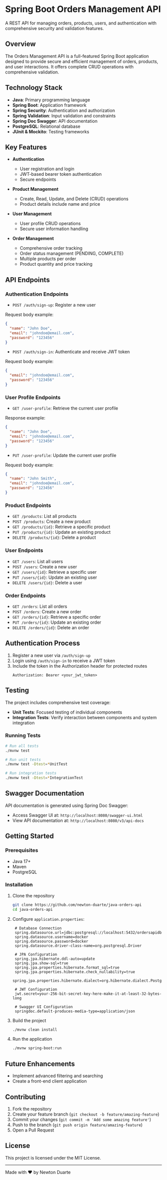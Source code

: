 # Spring Boot Orders Management API

A REST API for managing orders, products, users, and authentication with comprehensive security and validation features.

## Overview

The Orders Management API is a full-featured Spring Boot application designed to provide secure and efficient management of orders, products, and user interactions. It offers complete CRUD operations with comprehensive validation.

## Technology Stack

- **Java**: Primary programming language
- **Spring Boot**: Application framework
- **Spring Security**: Authentication and authorization
- **Spring Validation**: Input validation and constraints
- **Spring Doc Swagger**: API documentation
- **PostgreSQL**: Relational database
- **JUnit & Mockito**: Testing frameworks

## Key Features

- **Authentication**
    - User registration and login
    - JWT-based bearer token authentication
    - Secure endpoints

- **Product Management**
    - Create, Read, Update, and Delete (CRUD) operations
    - Product details include name and price

- **User Management**
    - User profile CRUD operations
    - Secure user information handling

- **Order Management**
    - Comprehensive order tracking
    - Order status management (PENDING, COMPLETE)
    - Multiple products per order
    - Product quantity and price tracking

## API Endpoints

### Authentication Endpoints
- `POST /auth/sign-up`: Register a new user

Request body example:
```json
{
  "name": "John Doe",
  "email": "johndoe@email.com",
  "password": "123456"
}
```

- `POST /auth/sign-in`: Authenticate and receive JWT token
 
Request body example:
```json
{
  "email": "johndoe@email.com",
  "password": "123456"
}
```

### User Profile Endpoints
- `GET /user-profile`: Retrieve the current user profile

Response example:
```json
{
  "name": "John Doe",
  "email": "johndoe@email.com",
  "password": "123456"
}
```
- `PUT /user-profile`: Update the current user profile

Request body example:
```json
{
  "name": "John Smith",
  "email": "johndoe@email.com",
  "password": "123456"
}
```

### Product Endpoints
- `GET /products`: List all products
- `POST /products`: Create a new product
- `GET /products/{id}`: Retrieve a specific product
- `PUT /products/{id}`: Update an existing product
- `DELETE /products/{id}`: Delete a product

### User Endpoints
- `GET /users`: List all users
- `POST /users`: Create a new user
- `GET /users/{id}`: Retrieve a specific user
- `PUT /users/{id}`: Update an existing user
- `DELETE /users/{id}`: Delete a user

### Order Endpoints
- `GET /orders`: List all orders
- `POST /orders`: Create a new order
- `GET /orders/{id}`: Retrieve a specific order
- `PUT /orders/{id}`: Update an existing order
- `DELETE /orders/{id}`: Delete an order

## Authentication Process

1. Register a new user via `/auth/sign-up`
2. Login using `/auth/sign-in` to receive a JWT token
3. Include the token in the Authorization header for protected routes
   ```
   Authorization: Bearer <your_jwt_token>
   ```

## Testing

The project includes comprehensive test coverage:
- **Unit Tests**: Focused testing of individual components
- **Integration Tests**: Verify interaction between components and system integration

### Running Tests

```bash
# Run all tests
./mvnw test

# Run unit tests
./mvnw test -Dtest=*UnitTest

# Run integration tests
./mvnw test -Dtest=*IntegrationTest
```

## Swagger Documentation

API documentation is generated using Spring Doc Swagger:
- Access Swagger UI at: `http://localhost:8080/swagger-ui.html`
- View API documentation at: `http://localhost:8080/v3/api-docs`

## Getting Started

### Prerequisites

- Java 17+
- Maven
- PostgreSQL

### Installation

1. Clone the repository
   ```bash
   git clone https://github.com/newton-duarte/java-orders-api
   cd java-orders-api
   ```

2. Configure `application.properties`:
   ```properties
    # Database Connection
    spring.datasource.url=jdbc:postgresql://localhost:5432/ordersapidb
    spring.datasource.username=docker
    spring.datasource.password=docker
    spring.datasource.driver-class-name=org.postgresql.Driver
    
    # JPA Configuration
    spring.jpa.hibernate.ddl-auto=update
    spring.jpa.show-sql=true
    spring.jpa.properties.hibernate.format_sql=true
    spring.jpa.properties.hibernate.check_nullability=true
    spring.jpa.properties.hibernate.dialect=org.hibernate.dialect.PostgreSQLDialect
    
    # JWT Configuration
    jwt.secret=your-256-bit-secret-key-here-make-it-at-least-32-bytes-long
    
    # Swagger UI Configuration
    springdoc.default-produces-media-type=application/json
   ```

3. Build the project
   ```bash
   ./mvnw clean install
   ```

4. Run the application
   ```bash
   ./mvnw spring-boot:run
   ```

## Future Enhancements

- Implement advanced filtering and searching
- Create a front-end client application

## Contributing

1. Fork the repository
2. Create your feature branch (`git checkout -b feature/amazing-feature`)
3. Commit your changes (`git commit -m 'Add some amazing feature'`)
4. Push to the branch (`git push origin feature/amazing-feature`)
5. Open a Pull Request

## License

This project is licensed under the MIT License.

---

Made with ❤️ by Newton Duarte